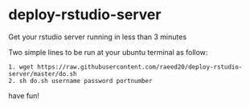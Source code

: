 # deploy-rstudio-server
Get your rstudio server running in less than 3 minutes

Two simple lines to be run at your ubuntu terminal as follow:

```
1. wget https://raw.githubusercontent.com/raeed20/deploy-rstudio-server/master/do.sh
2. sh do.sh username password portnumber
```

have fun!
